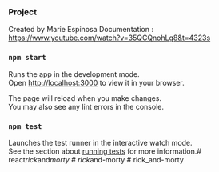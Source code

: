 ### Project

Created by Marie Espinosa
Documentation : https://www.youtube.com/watch?v=35QCQnohLg8&t=4323s


### `npm start`

Runs the app in the development mode.\
Open [http://localhost:3000](http://localhost:3000) to view it in your browser.

The page will reload when you make changes.\
You may also see any lint errors in the console.

### `npm test`

Launches the test runner in the interactive watch mode.\
See the section about [running tests](https://facebook.github.io/create-react-app/docs/running-tests) for more information.#   r e a c t _ r i c k _ a n d _ m o r t y  
 #   r i c k _ a n d - m o r t y  
 #   r i c k _ a n d - m o r t y  
 